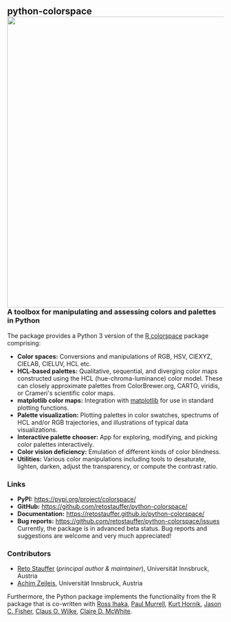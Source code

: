 ## python-colorspace <img src="https://raw.githubusercontent.com/retostauffer/python-colorspace/main/_quarto/logo-wide.png" align="right" alt="" width="675" />

### A toolbox for manipulating and assessing colors and palettes in Python

The package provides a Python 3 version of the
[R colorspace](http://colorspace.R-Forge.R-project.org/) package comprising:

- **Color spaces:** Conversions and manipulations of RGB, HSV, CIEXYZ, CIELAB, CIELUV, HCL etc.
- **HCL-based palettes:** Qualitative, sequential, and diverging color maps constructed
  using the HCL (hue-chroma-luminance) color model. These can closely approximate palettes
  from ColorBrewer.org, CARTO, viridis, or Crameri's scientific color maps.
- **matplotlib color maps:** Integration with [matplotlib](https://matplotlib.org/) for
  use in standard plotting functions.
- **Palette visualization:** Plotting palettes in color swatches, spectrums of HCL and/or
  RGB trajectories, and illustrations of typical data visualizations.
- **Interactive palette chooser:** App for exploring, modifying, and picking color
  palettes interactively.
- **Color vision deficiency:** Emulation of different kinds of color blindness.
- **Utilities:** Various color manipulations including tools to desaturate, lighten, darken,
  adjust the transparency, or compute the contrast ratio.

### Links

- **PyPI:** <https://pypi.org/project/colorspace/>
- **GitHub:** <https://github.com/retostauffer/python-colorspace/>
- **Documentation:** <https://retostauffer.github.io/python-colorspace/>
- **Bug reports:** https://github.com/retostauffer/python-colorspace/issues  
  Currently, the package is in advanced beta status. Bug reports and suggestions
  are welcome and very much appreciated!

### Contributors

- [Reto Stauffer](https://retostauffer.org/) (_principal author & maintainer_), Universität Innsbruck, Austria
- [Achim Zeileis](https://www.zeileis.org/), Universität Innsbruck, Austria

Furthermore, the Python package implements the functionality from the R package
that is co-written with
[Ross Ihaka](https://www.stat.auckland.ac.nz/~ihaka/),
[Paul Murrell](https://www.stat.auckland.ac.nz/~paul/),
[Kurt Hornik](https://statmath.wu.ac.at/~hornik/),
[Jason C. Fisher](https://www.usgs.gov/staff-profiles/jason-c-fisher),
[Claus O. Wilke](https://clauswilke.com/),
[Claire D. McWhite](https://clairemcwhite.github.io/).
